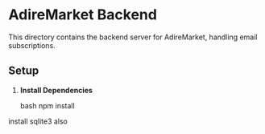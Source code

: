 # AdireMarket Backend

This directory contains the backend server for AdireMarket, handling email subscriptions.

## Setup

1. **Install Dependencies**

   bash
   npm install

install sqlite3 also